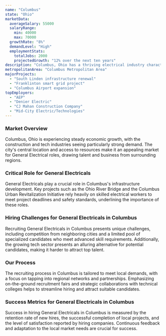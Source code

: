 ```yaml
---
name: "Columbus"
state: "Ohio"
marketData:
  averageSalary: 55000
  salaryRange:
    min: 40000
    max: 70000
  growthRate: "8%"
  demandLevel: "High"
  employmentStats:
    totalJobs: 2000
    projectedGrowth: "12% over the next ten years"
description: "Columbus, Ohio has a thriving electrical industry characterized by steady growth and a range of top-tier employers."
metropolitanArea: "Columbus Metropolitan Area"
majorProjects:
  - "South Linden infrastructure renewal"
  - "Franklinton smart grid project"
  - "Columbus Airport expansion"
topEmployers:
  - "AEP"
  - "Denier Electric"
  - "CJ Mahan Construction Company"
  - "Mid-City Electric/Technologies"
---
```


### Market Overview
Columbus, Ohio is experiencing steady economic growth, with the construction and tech industries seeing particularly strong demand. The city's central location and access to resources make it an appealing market for General Electrical roles, drawing talent and business from surrounding regions.

### Critical Role for General Electricals
General Electricals play a crucial role in Columbus's infrastructure development. Key projects such as the Ohio River Bridge and the Columbus Urban Revitalization Initiative rely heavily on skilled electrical workers to meet project deadlines and safety standards, underlining the importance of these roles.

### Hiring Challenges for General Electricals in Columbus
Recruiting General Electricals in Columbus presents unique challenges, including competition from neighboring cities and a limited pool of specialized candidates who meet advanced skill requirements. Additionally, the growing tech sector presents an alluring alternative for potential candidates, making it harder to attract top talent.

### Our Process
The recruiting process in Columbus is tailored to meet local demands, with a focus on tapping into regional networks and partnerships. Emphasizing on-the-ground recruitment fairs and strategic collaborations with technical colleges helps to streamline hiring and attract suitable candidates.

### Success Metrics for General Electricals in Columbus
Success in hiring General Electricals in Columbus is measured by the retention rate of new hires, the successful completion of local projects, and the level of satisfaction reported by hiring companies. Continuous feedback and adaptation to the local market needs are crucial for success.